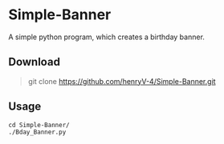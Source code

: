# Simple-Banner
A simple python program, which creates a birthday banner.

## Download
> git clone https://github.com/henryV-4/Simple-Banner.git

## Usage
```
cd Simple-Banner/
./Bday_Banner.py
```
